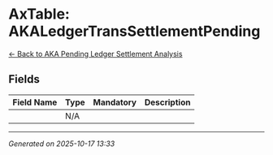 # AxTable: AKALedgerTransSettlementPending

[← Back to AKA Pending Ledger Settlement Analysis](../README.md)

## Fields

| Field Name | Type | Mandatory | Description |
|------------|------|-----------|-------------|
|  | N/A |  |  |

---

*Generated on 2025-10-17 13:33*
